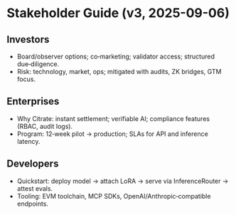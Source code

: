 # Stakeholder Guide (v3, 2025-09-06)

## Investors
- Board/observer options; co‑marketing; validator access; structured due‑diligence.
- Risk: technology, market, ops; mitigated with audits, ZK bridges, GTM focus.

## Enterprises
- Why Citrate: instant settlement; verifiable AI; compliance features (RBAC, audit logs).
- Program: 12‑week pilot → production; SLAs for API and inference latency.

## Developers
- Quickstart: deploy model → attach LoRA → serve via InferenceRouter → attest evals.
- Tooling: EVM toolchain, MCP SDKs, OpenAI/Anthropic‑compatible endpoints.
